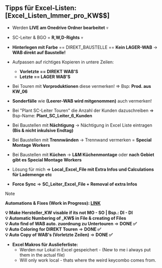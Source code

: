 ## Tipps für Excel-Listen: [Excel_Listen_Immer_pro_KW$$]
- Werden **LIVE am Onedrive Ordner bearbeitet** 💀
- SC-Leiter & BGO = **R,W,D-Rights** 💀

- **Hinterlegen mit Farbe** == DIREKT_BAUSTELLE == **Kein LAGER-WAB** -> **WAB direkt auf Baustelle!**

- Aufpassen auf richtiges Kopieren in untere Zeilen:
  - **Vorletzte == DIREKT WAB'S**
  - **Letzte == LAGER WAB'S**

- Bei Touren mit **Vorproduktionen** diese vermerken! => Bsp: **Prod. aus KW_06**
- **Sonderfälle** wie **(Leerer-WAB wird mitgenommen)** auch vermerken!
- Bei "Plant SC-Leiter Touren" die Anzahl der Kunden dazuschreiben => Bsp-Name: **Plant_SC_Leiter_6_Kunden**
- Bei Baustellen mit **Nächtigung** -> Nächtigung in Excel Liste eintragen **(Bis & nicht inkulsive Endtag)**
- Bei Baustellen mit **Trennwänden** -> Trennwand vermerken = **Special Montage Workers**
- Bei Baustellen mit **Küchen** -> **L&M Küchenmontage** oder **nach Gebiet gibt es Special Montage Workers**

- Lösung für mich => **Local_Excel_File mit Extra Infos und Calculations für Lademenge etc**
- **Force Sync** => **SC_Leiter_Excel_File + Removal of extra Infos**
> [!NOTE]
> **Automations & Fixes (Work in Progress): [LINK](../excel_makros/Modul1.bas)**
> 
> **💡 Make Hersteller_KW visable if its not MO - SO | Bsp.: DI - DI**\
> **💡 Automatic Numbering of _KW$ in File & creating of Files**\
> **💡 Auto find of WAB auto. zuordnung zu Untertouren** => **DONE ✅** \
> **💡 Auto Coloring for DIREKT Touren** => **DONE ✅** \
> **💡 Auto Copy of WAB's (Vorletzte Zeilen)** => **DONE ✅**

- **Excel Makros für Auslieferliste:**
    - Werden nur Lokal in Excel gespeichert - (New to me i always put them in the actual file) 
    - Will only work local - thats where the weird keycombo comes from.

